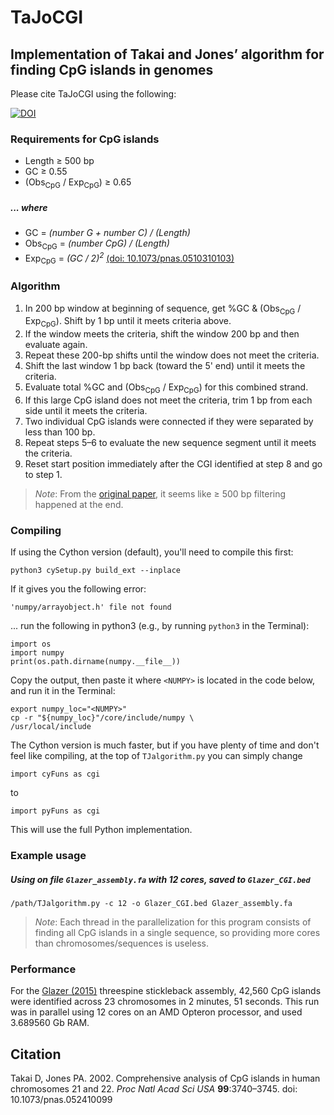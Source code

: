 TaJoCGI
============

Implementation of Takai and Jones’ algorithm for finding CpG islands in genomes
------


Please cite TaJoCGI using the following:

[![DOI](https://zenodo.org/badge/59597828.svg)](https://zenodo.org/badge/latestdoi/59597828)



### Requirements for CpG islands
- Length ≥ 500 bp
- GC ≥ 0.55
- (Obs<sub>CpG</sub> / Exp<sub>CpG</sub>) ≥ 0.65


##### ... where
- GC = _(number G + number C) / (Length)_
- Obs<sub>CpG</sub> = _(number CpG) / (Length)_
- Exp<sub>CpG</sub> = _(GC / 2)<sup>2</sup>_ [(doi: 10.1073/pnas.0510310103)](
   http://www.pnas.org/cgi/doi/10.1073/pnas.0510310103)


### Algorithm
1. In 200 bp window at beginning of sequence, get %GC & (Obs<sub>CpG</sub> /
   Exp<sub>CpG</sub>). Shift by 1 bp until it meets criteria above.
2. If the window meets the criteria, shift the window 200 bp and then evaluate again.
3. Repeat these 200-bp shifts until the window does not meet the criteria.
4. Shift the last window 1 bp back (toward the 5' end) until it meets the criteria.
5. Evaluate total %GC and (Obs<sub>CpG</sub> / Exp<sub>CpG</sub>) for this combined
   strand.
6. If this large CpG island does not meet the criteria, trim 1 bp from each side until
   it meets the criteria.
7. Two individual CpG islands were connected if they were separated by less than 100 bp.
8. Repeat steps 5–6 to evaluate the new sequence segment until it meets the criteria.
9. Reset start position immediately after the CGI identified at step 8 and go to step 1.

> *Note*: From the [original paper](http://www.pnas.org/content/99/6/3740), it seems like
> ≥ 500 bp filtering happened at the end.


### Compiling

If using the Cython version (default), you'll need to compile this first:
```
python3 cySetup.py build_ext --inplace
```

If it gives you the following error:
```
'numpy/arrayobject.h' file not found
```

... run the following in python3 (e.g., by running `python3` in the Terminal):
```
import os
import numpy
print(os.path.dirname(numpy.__file__))
```

Copy the output, then paste it where `<NUMPY>` is located in the code below, and run it
in the Terminal:
```
export numpy_loc="<NUMPY>"
cp -r "${numpy_loc}"/core/include/numpy \
/usr/local/include
```

The Cython version is much faster, but if you have plenty of time and don't feel like
compiling, at the top of `TJalgorithm.py` you can simply change

```import cyFuns as cgi```

to

```import pyFuns as cgi```

This will use the full Python implementation.



### Example usage

##### Using on file `Glazer_assembly.fa` with 12 cores, saved to `Glazer_CGI.bed`
```
/path/TJalgorithm.py -c 12 -o Glazer_CGI.bed Glazer_assembly.fa
```

> *Note*: Each thread in the parallelization for this program consists of finding all CpG
> islands in a single sequence, so providing more cores than chromosomes/sequences is
> useless.


### Performance

For the [Glazer (2015)](http://www.g3journal.org/content/5/7/1463.full)
threespine stickleback assembly, 42,560 CpG islands were identified
across 23 chromosomes in 2 minutes, 51 seconds.
This run was in parallel using 12 cores on an AMD Opteron processor, and
used 3.689560 Gb RAM.


Citation
-------
Takai D, Jones PA. 2002. Comprehensive analysis of CpG islands in human chromosomes
21 and 22. *Proc Natl Acad Sci USA* __99__:3740–3745. doi: 10.1073/pnas.052410099
